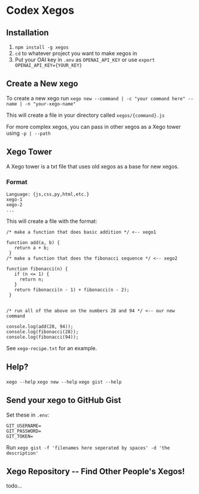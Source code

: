 # Codex Xegos 

## Installation

1. `npm install -g xegos`
4. `cd` to whatever project you want to make xegos in
5. Put your OAI key in `.env` as `OPENAI_API_KEY` or use `export OPENAI_API_KEY={YOUR_KEY}`

## Create a New xego

To create a new xego run `xego new --command | -c "your command here" --name | -n "your-xego-name"`

This will create a file in your directory called `xegos/{command}.js`

For more complex xegos, you can pass in other xegos as a Xego tower using `-p | --path`

## Xego Tower

A Xego tower is a txt file that uses old xegos as a base for new xegos.

### Format

```
Language: {js,css,py,html,etc.}
xego-1
xego-2
...
```

This will create a file with the format:
```
/* make a function that does basic addition */ <-- xego1

function add(a, b) {
   return a + b;
 }
/* make a function that does the fibonacci sequence */ <-- xego2

function fibonacci(n) {
   if (n <= 1) {
     return n;
   }
   return fibonacci(n - 1) + fibonacci(n - 2);
 }


/* run all of the above on the numbers 28 and 94 */ <-- our new command

console.log(add(28, 94));
console.log(fibonacci(28));
console.log(fibonacci(94));
```

See `xego-recipe.txt` for an example.

## Help?

`xego --help`
`xego new --help`
`xego gist --help`

## Send your xego to GitHub Gist

Set these in `.env`:
```
GIT_USERNAME=
GIT_PASSWORD=
GIT_TOKEN=
```

Run `xego gist -f 'filenames here seperated by spaces' -d 'the description'`

## Xego Repository -- Find Other People's Xegos!

todo...
